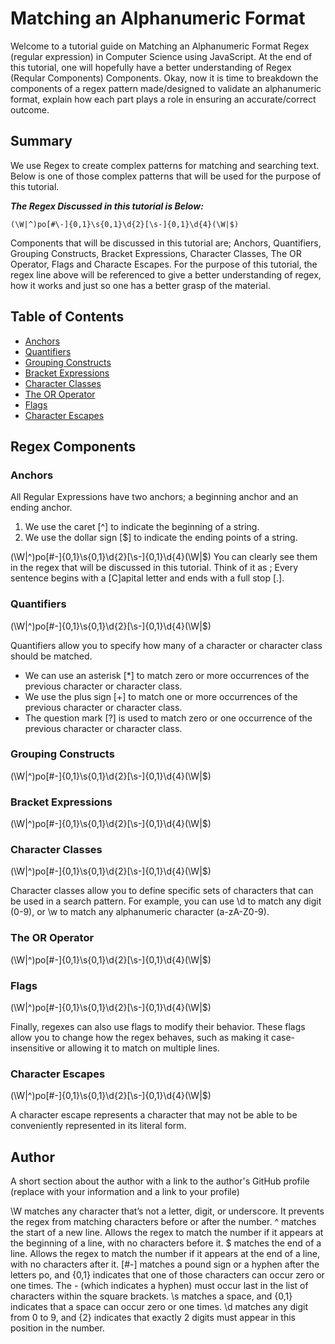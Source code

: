 # Matching an Alphanumeric Format
Welcome to a tutorial guide on Matching an Alphanumeric Format Regex (regular expression) in Computer Science using JavaScript. At the end of this tutorial, one will hopefully have a better understanding of Regex (Reqular Components) Components. Okay, now it is time to breakdown the components of a regex pattern made/designed to validate an alphanumeric format, explain how each part plays a role in ensuring an accurate/correct outcome.

## Summary
We use Regex to create complex patterns for matching and searching text. Below is one of those complex patterns that will 
be used for the purpose of this tutorial.

**_The Regex Discussed in this tutorial is Below:_**

```
(\W|^)po[#\-]{0,1}\s{0,1}\d{2}[\s-]{0,1}\d{4}(\W|$)
```

Components that will be discussed in this tutorial are; Anchors, Quantifiers, Grouping Constructs, Bracket Expressions, Character Classes, The OR Operator, Flags and Characte Escapes. For the purpose of this tutorial, the regex line above will be referenced to give a better understanding of regex, how it works and just so one has a better grasp of the material.

## Table of Contents
- [Anchors](#anchors)
- [Quantifiers](#quantifiers)
- [Grouping Constructs](#grouping-constructs)
- [Bracket Expressions](#bracket-expressions)
- [Character Classes](#character-classes)
- [The OR Operator](#the-or-operator)
- [Flags](#flags)
- [Character Escapes](#character-escapes)

## Regex Components

### Anchors
All Regular Expressions have two anchors; a beginning anchor and an ending anchor.
1. We use the caret [^] to indicate the beginning of a string.
2. We use the dollar sign [$] to indicate the ending points of a string.

(\W|^)po[#\-]{0,1}\s{0,1}\d{2}[\s-]{0,1}\d{4}(\W|$)
You can clearly see them in the regex that will be discussed in this tutorial. Think of it as ; Every sentence begins with a [C]apital letter and ends with a full stop [.].

### Quantifiers
(\W|^)po[#\-]{0,1}\s{0,1}\d{2}[\s-]{0,1}\d{4}(\W|$)

Quantifiers allow you to specify how many of a character or character class should be matched.
- We can use an asterisk [*] to match zero or more occurrences of the previous character or character class.
- We use the plus sign [+] to match one or more occurrences of the previous character or character class.
- The question mark [?] is used to match zero or one occurrence of the previous character or character class.


### Grouping Constructs
(\W|^)po[#\-]{0,1}\s{0,1}\d{2}[\s-]{0,1}\d{4}(\W|$)


### Bracket Expressions
(\W|^)po[#\-]{0,1}\s{0,1}\d{2}[\s-]{0,1}\d{4}(\W|$)

### Character Classes
(\W|^)po[#\-]{0,1}\s{0,1}\d{2}[\s-]{0,1}\d{4}(\W|$)

Character classes allow you to define specific sets of characters that can be used in a search pattern. For example, you can use \d to match any digit (0-9), or \w to match any alphanumeric character (a-zA-Z0-9).

### The OR Operator
(\W|^)po[#\-]{0,1}\s{0,1}\d{2}[\s-]{0,1}\d{4}(\W|$)

### Flags
(\W|^)po[#\-]{0,1}\s{0,1}\d{2}[\s-]{0,1}\d{4}(\W|$)

Finally, regexes can also use flags to modify their behavior. These flags allow you to change how the regex behaves, such as making it case-insensitive or allowing it to match on multiple lines.

### Character Escapes
(\W|^)po[#\-]{0,1}\s{0,1}\d{2}[\s-]{0,1}\d{4}(\W|$)

A character escape represents a character that may not be able to be conveniently represented in its literal form.

## Author
A short section about the author with a link to the author's GitHub profile (replace with your information and a link to your profile)

\W matches any character that’s not a letter, digit, or underscore. It prevents the regex from matching characters before or after the number.
^ matches the start of a new line. Allows the regex to match the number if it appears at the beginning of a line, with no characters before it.
$ matches the end of a line. Allows the regex to match the number if it appears at the end of a line, with no characters after it.
[#\-] matches a pound sign or a hyphen after the letters po, and {0,1} indicates that one of those characters can occur zero or one times. The \- (which indicates a hyphen) must occur last in the list of characters within the square brackets.
\s matches a space, and {0,1} indicates that a space can occur zero or one times.
\d matches any digit from 0 to 9, and {2} indicates that exactly 2 digits must appear in this position in the number.

